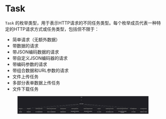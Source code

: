 # Task

`Task` 的枚举类型，用于表示HTTP请求的不同任务类型。每个枚举成员代表一种特定的HTTP请求方式或任务类型，包括但不限于：

* 简单请求（无额外数据）
* 带数据的请求
* 带JSON编码数据的请求
* 带自定义JSON编码器的请求
* 带编码参数的请求
* 带组合数据和URL参数的请求
* 文件上传任务
* 多部分表单数据上传任务
* 文件下载任务

<figure><img src="../../../../../../.gitbook/assets/image (2) (1) (1) (1) (1).png" alt=""><figcaption></figcaption></figure>

